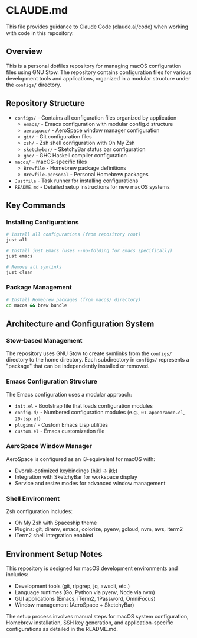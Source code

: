 # CLAUDE.md

This file provides guidance to Claude Code (claude.ai/code) when working with code in this repository.

## Overview

This is a personal dotfiles repository for managing macOS configuration files using GNU Stow.
The repository contains configuration files for various development tools and applications, organized in a modular structure under the `configs/` directory.

## Repository Structure

- `configs/` - Contains all configuration files organized by application
  - `emacs/` - Emacs configuration with modular config.d structure
  - `aerospace/` - AeroSpace window manager configuration
  - `git/` - Git configuration files
  - `zsh/` - Zsh shell configuration with Oh My Zsh
  - `sketchybar/` - SketchyBar status bar configuration
  - `ghc/` - GHC Haskell compiler configuration
- `macos/` - macOS-specific files
  - `Brewfile` - Homebrew package definitions
  - `Brewfile.personal` - Personal Homebrew packages
- `Justfile` - Task runner for installing configurations
- `README.md` - Detailed setup instructions for new macOS systems

## Key Commands

### Installing Configurations

```bash
# Install all configurations (from repository root)
just all

# Install just Emacs (uses --no-folding for Emacs specifically)
just emacs

# Remove all symlinks
just clean
```

### Package Management
```bash
# Install Homebrew packages (from macos/ directory)
cd macos && brew bundle
```

## Architecture and Configuration System

### Stow-based Management
The repository uses GNU Stow to create symlinks from the `configs/` directory to the home directory.
Each subdirectory in `configs/` represents a "package" that can be independently installed or removed.

### Emacs Configuration Structure
The Emacs configuration uses a modular approach:
- `init.el` - Bootstrap file that loads configuration modules
- `config.d/` - Numbered configuration modules (e.g., `01-appearance.el`, `20-lsp.el`)
- `plugins/` - Custom Emacs Lisp utilities
- `custom.el` - Emacs customization file

### AeroSpace Window Manager
AeroSpace is configured as an i3-equivalent for macOS with:
- Dvorak-optimized keybindings (hjkl → jkl;)
- Integration with SketchyBar for workspace display
- Service and resize modes for advanced window management

### Shell Environment
Zsh configuration includes:
- Oh My Zsh with Spaceship theme
- Plugins: git, direnv, emacs, colorize, pyenv, gcloud, nvm, aws, iterm2
- iTerm2 shell integration enabled

## Environment Setup Notes

This repository is designed for macOS development environments and includes:
- Development tools (git, ripgrep, jq, awscli, etc.)
- Language runtimes (Go, Python via pyenv, Node via nvm)
- GUI applications (Emacs, iTerm2, 1Password, OmniFocus)
- Window management (AeroSpace + SketchyBar)

The setup process involves manual steps for macOS system configuration, Homebrew installation, SSH key generation, and application-specific configurations as detailed in the README.md.
